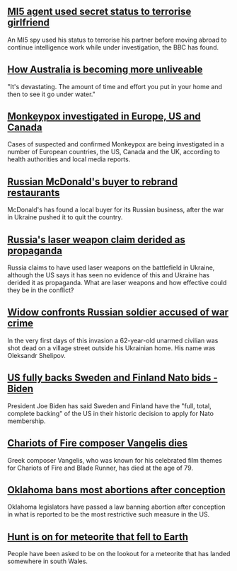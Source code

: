## [MI5 agent used secret status to terrorise girlfriend](https://www.bbc.com/news/uk-61508520)
An MI5 spy used his status to terrorise his partner before moving abroad to continue intelligence work while under investigation, the BBC has found.
## [How Australia is becoming more unliveable](https://www.bbc.com/news/world-australia-61432462)
"It's devastating. The amount of time and effort you put in your home and then to see it go under water."
## [Monkeypox investigated in Europe, US and Canada](https://www.bbc.com/news/health-61506562)
Cases of suspected and confirmed Monkeypox are being investigated in a number of European countries, the US, Canada and the UK, according to health authorities and local media reports.
## [Russian McDonald's buyer to rebrand restaurants](https://www.bbc.com/news/business-61512255)
McDonald's has found a local buyer for its Russian business, after the war in Ukraine pushed it to quit the country.
## [Russia's laser weapon claim derided as propaganda](https://www.bbc.com/news/world-europe-61508922)
Russia claims to have used laser weapons on the battlefield in Ukraine, although the US says it has seen no evidence of this and Ukraine has derided it as propaganda. What are laser weapons and how effective could they be in the conflict?
## [Widow confronts Russian soldier accused of war crime](https://www.bbc.com/news/world-europe-61511640)
In the very first days of this invasion a 62-year-old unarmed civilian was shot dead on a village street outside his Ukrainian home. His name was Oleksandr Shelipov.
## [US fully backs Sweden and Finland Nato bids - Biden](https://www.bbc.com/news/world-us-canada-61511396)
President Joe Biden has said Sweden and Finland have the "full, total, complete backing" of the US in their historic decision to apply for Nato membership. 
## [Chariots of Fire composer Vangelis dies](https://www.bbc.com/news/entertainment-arts-61514850)
Greek composer Vangelis, who was known for his celebrated film themes for Chariots of Fire and Blade Runner, has died at the age of 79.
## [Oklahoma bans most abortions after conception](https://www.bbc.com/news/world-us-canada-61517135)
Oklahoma legislators have passed a law banning abortion after conception in what is reported to be the most restrictive such measure in the US. 
## [Hunt is on for meteorite that fell to Earth](https://www.bbc.com/news/uk-wales-61508732)
People have been asked to be on the lookout for a meteorite that has landed somewhere in south Wales.
